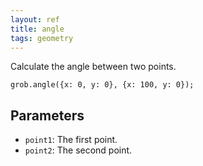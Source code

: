 ```yaml
---
layout: ref
title: angle
tags: geometry
---
```

Calculate the angle between two points.

    grob.angle({x: 0, y: 0}, {x: 100, y: 0});

## Parameters
- `point1`: The first point.
- `point2`: The second point.

